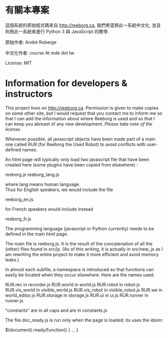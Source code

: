 # 有關本專案

這個系統的原始程式碼來自 http://reeborg.ca, 我們希望將此一系統中文化, 並且利用此一系統來進行 Python 3 與 JavaScript 的教學.

原始作者: André Roberge

中文化作者: course At mde dot tw

License: MIT

Information for developers & instructors
============================================

This project lives on http://reeborg.ca. Permission is given to make copies
on some other site, *but* I would request that you contact me to inform me
so that I can add the information about where Reeborg is used and so that
I can keep you abreast of any new development.  *Please take note of the license.*

Whenever possible, all javascript objects have been made part of a main
one called RUR (for Reeborg the Used Robot) to avoid conflicts with user-defined
names.

An html page will typically only load two javascript file that have been
created here (some plugins have been copied from elsewhere) :

reeborg.js
reeborg_lang.js

where lang means human language.  
Thus for English speakers, we would include the file

reeborg_en.js

for French speakers would include instead

reeborg_fr.js

The programming language (javascript or Python currently) needs to be 
defined in the main html page.

The main file is reeborg.js.  It is the result of the concatenation of
all the (other) files found in src/js.  (As of this writing, it is actually
in src/new_js as I am rewriting the entire project to make it more efficient
and avoid memory leaks.)

In almost each subfile, a namespace is introduced so that functions can
easily be located when they occur elsewhere.  Here are the names used:

RUR.rec in recorder.js
RUR.world in world.js
RUR.robot in robot.js
RUR.vis_world in visible_world.js
RUR.vis_robot in visible_robot.js
RUR.we in world_editor.js
RUR.storage in storage.js
RUR.ui in ui.js
RUR.runner in runner.js


"constants" are in all caps and are in constants.js

The file doc_ready.js is run only when the page is loaded; its uses the idiom:

$(document).ready(function() { ... }


